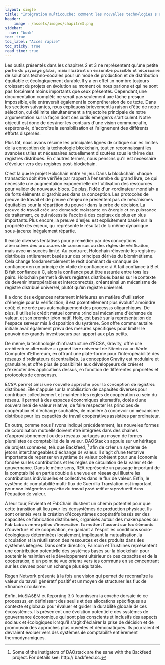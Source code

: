 ```yaml
---
layout: single
title: "Intégration multicouche: comment les nouvelles technologies s'associent"
header:
    image : /assets/images/chapitre3.png
sidebar:
  nav: "book"
toc: true
toc_label: "Accès rapide"
toc_sticky: true
read_time: true
---
```


Les outils présentés dans les chapitres 2 et 3 ne représentent qu'une petite partie du paysage global, mais illustrent un ensemble possible et nécessaire de solutions techno-sociales pour un mode de production et de distribution équitable et écologiquement durable. Il y a en effet un nombre toujours croissant de projets en évolution au moment où nous parlons et qui ne sont pas forcément moins importants que ceux présentés. Cependant, une documentation complète ne serait pas seulement une tâche presque impossible, elle entraverait également la compréhension de ce texte. Dans les sections suivantes, nous expliquons brièvement la raison d'être de notre sélection, qui délimite simultanément la trajectoire principale de notre argumentation sur la façon dont ces outils émergents s'articulent. Notre objectif est donc de dessiner les contours d'une vision commune afin, espérons-le, d'accroître la sensibilisation et l'alignement des différents efforts dispersés.

Plus tôt, nous avons résumé les principales lignes de critique sur les limites de la conception de la technologie blockchain, tout en reconnaissant les avancées utiles et nécessaires actuellement discutées sous le thème des registres distribués. En d'autres termes, nous pensons qu'il est nécessaire d'évoluer vers des registres post-blockchain.

C'est là que le projet Holochain entre en jeu. Dans la blockchain, chaque transaction doit être vérifiée par rapport à l'ensemble du grand livre, ce qui nécessite une augmentation exponentielle de l'utilisation des ressources pour valider de nouveaux blocs. De plus, l'idée d'un «ordinateur mondial» a de forts éléments oligarchiques dans sa conception. Les protocoles de preuve de travail et de preuve d'enjeu ne présentent pas de mécanismes équitables pour la répartition du pouvoir dans la prise de décision. La preuve de travail crée une demande croissante en énergie et en puissance de traitement, ce qui nécessite l'accès à des capitaux de plus en plus importants. Plus encore, la preuve d'enjeu est explicitement basée sur la propriété des enjeux, qui représente le résultat de la même dynamique sous-jacente inégalement répartie.

Il existe diverses tentatives pour y remédier par des conceptions alternatives des protocoles de consensus ou des règles de vérification, mais avec un succès limité. Au contraire, Holochain réinvente les registres distribués entièrement basés sur des principes dérivés du biomimétisme. Cela change fondamentalement le récit dominant du «manque de confiance» en un principe de «toile de confiance»: si A fait confiance à B et B fait confiance à C, alors la confiance peut être assurée entre tous les pairs. Holochain permet à divers registres distribués basés sur le contexte de devenir interopérables et interconnectés, créant ainsi un mécanisme de registre distribué universel, plutôt qu'un registre universel.

Il a donc des exigences nettement inférieures en matière d'utilisation d'énergie pour la vérification; il est potentiellement plus évolutif à moindre coût; et ne crée pas automatiquement des processus oligarchiques. De plus, il utilise le crédit mutuel comme principal mécanisme d'échange de valeur, et son premier jeton natif, Holo, est basé sur la représentation de l'espace serveur mis à disposition du système. Son offre communautaire initiale avait également prévu des mesures spécifiques pour limiter le pouvoir des grands investisseurs par rapport aux plus petits.

De même, la technologie d'infrastructure d'ECSA, Gravity, offre une architecture alternative au grand livre universel de Bitcoin ou au World Computer d'Ethereum, en offrant une plate-forme pour l'interopérabilité des réseaux d'ordinateurs décentralisés. La conception Gravity est modulaire et granulaire, et offre plus de possibilités aux développeurs de créer et d'exécuter des applications dessus, en fonction de différentes propriétés et protocoles de consensus.

ECSA permet ainsi une nouvelle approche pour la conception de registres distribués. Elle s'appuie sur la mobilisation de capacités diverses pour contribuer collectivement et maintenir les règles de coopération au sein du réseau. Il permet à des espaces économiques alternatifs, dotés d'une souveraineté de valeur relative, de faire respecter les principes de coopération et d'échange souhaités, de manière à concevoir un mécanisme distribué pour les capacités de travail coopératives assistées par ordinateur.

En outre, comme nous l'avons indiqué précédemment, les nouvelles formes de coordination mutuelle doivent être intégrées dans des chaînes d'approvisionnement ou des réseaux partagés au moyen de formes pluralistes de comptabilité de la valeur. DAOStack s'appuie sur un héritage de projets connexes, tels que Backfeed, [^107] afin de créer un système de jetons interchangeables d'échange de valeur. Il s'agit d'une tentative importante de repenser un système de valeur cohérent pour une économie fondée sur les contributions et les règles de circulation de la valeur et de gouvernance. Dans le même sens, REA représente un passage important de la comptabilité en partie double à une vue en réseau qui illustre les contributions individuelles et collectives dans le flux de valeur. Enfin, le système de comptabilité multi-flux de Guerrilla Translation est important pour son intégration explicite du travail productif et reproductif dans l'équation de valeur.

À leur tour, Envienta et FabChain illustrent un chemin potentiel pour que cette transition ait lieu pour les écosystèmes de production physique. Ils sont orientés vers la création d'écosystèmes coopératifs basés sur des capacités de fabrication distribuées, organisés autour des makerspaces ou Fab Labs comme pôles d'innovation. Ils mettent l'accent sur les éléments d'ouverture et de coopération, en gardant à l'esprit les conditions socio-écologiques déterminées localement, impliquant la mutualisation, la circulation et la réutilisation des ressources et des produits dans des systèmes intégrés. Dans cette direction, Faircoin et Trustlines représentent une contribution potentielle des systèmes basés sur la blockchain pour soutenir le maintien et le développement ultérieur de ces capacités et de la coopération, d'un point de vue orienté vers les communs en se concentrant sur les devises pour un échange plus équitable.

Regen Network présente à la fois une vision qui permet de reconnaître la valeur du travail génératif positif et un moyen de structurer les flux de «finance circulaire». 

Enfin, MuSIASEM et Reporting 3.0 fournissent la couche dorsale de ce processus, en définissant des seuils et des allocations spécifiques au contexte et globaux pour évaluer et guider la durabilité globale de ces écosystèmes. Ils présentent une évolution potentielle des systèmes de gouvernance économique qui sont plus conscients et inclusifs des aspects sociaux et écologiques lorsqu'il s'agit d'éclairer la prise de décision et de promouvoir des approches plus ouvertes et démocratiques. Ils pourraient et devraient évoluer vers des systèmes de comptabilité entièrement thermodynamiques.

[^107]: Some of the instigators of DAOstack are the same with the Backfeed project. For details see: http:// backfeed.cc.